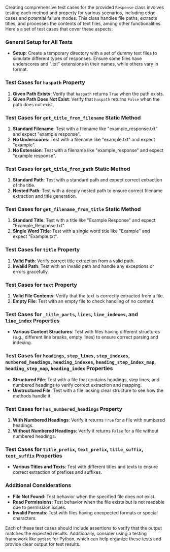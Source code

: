 Creating comprehensive test cases for the provided `Response` class involves testing each method and property for various scenarios, including edge cases and potential failure modes. This class handles file paths, extracts titles, and processes the contents of text files, among other functionalities. Here's a set of test cases that cover these aspects:

### General Setup for All Tests
- **Setup**: Create a temporary directory with a set of dummy text files to simulate different types of responses. Ensure some files have underscores and ".txt" extensions in their names, while others vary in format.

### Test Cases for `haspath` Property
1. **Given Path Exists**: Verify that `haspath` returns `True` when the path exists.
2. **Given Path Does Not Exist**: Verify that `haspath` returns `False` when the path does not exist.

### Test Cases for `get_title_from_filename` Static Method
1. **Standard Filename**: Test with a filename like "example_response.txt" and expect "example response".
2. **No Underscores**: Test with a filename like "example.txt" and expect "example".
3. **No Extension**: Test with a filename like "example_response" and expect "example response".

### Test Cases for `get_title_from_path` Static Method
1. **Standard Path**: Test with a standard path and expect correct extraction of the title.
2. **Nested Path**: Test with a deeply nested path to ensure correct filename extraction and title generation.

### Test Cases for `get_filename_from_title` Static Method
1. **Standard Title**: Test with a title like "Example Response" and expect "Example_Response.txt".
2. **Single Word Title**: Test with a single word title like "Example" and expect "Example.txt".

### Test Cases for `title` Property
1. **Valid Path**: Verify correct title extraction from a valid path.
2. **Invalid Path**: Test with an invalid path and handle any exceptions or errors gracefully.

### Test Cases for `text` Property
1. **Valid File Contents**: Verify that the text is correctly extracted from a file.
2. **Empty File**: Test with an empty file to check handling of no content.

### Test Cases for `_title_parts`, `lines`, `line_indexes`, and `line_index` Properties
- **Various Content Structures**: Test with files having different structures (e.g., different line breaks, empty lines) to ensure correct parsing and indexing.

### Test Cases for `headings`, `step_lines`, `step_indexes`, `numbered_headings`, `heading_indexes`, `heading_step_index_map`, `heading_step_map`, `heading_index` Properties
- **Structured File**: Test with a file that contains headings, step lines, and numbered headings to verify correct extraction and mapping.
- **Unstructured File**: Test with a file lacking clear structure to see how the methods handle it.

### Test Cases for `has_numbered_headings` Property
1. **With Numbered Headings**: Verify it returns `True` for a file with numbered headings.
2. **Without Numbered Headings**: Verify it returns `False` for a file without numbered headings.

### Test Cases for `title_prefix`, `text_prefix`, `title_suffix`, `text_suffix` Properties
- **Various Titles and Texts**: Test with different titles and texts to ensure correct extraction of prefixes and suffixes.

### Additional Considerations
- **File Not Found**: Test behavior when the specified file does not exist.
- **Read Permissions**: Test behavior when the file exists but is not readable due to permission issues.
- **Invalid Formats**: Test with files having unexpected formats or special characters.

Each of these test cases should include assertions to verify that the output matches the expected results. Additionally, consider using a testing framework like `pytest` for Python, which can help organize these tests and provide clear output for test results.
